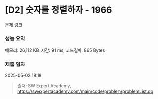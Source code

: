 # [D2] 숫자를 정렬하자 - 1966 

[문제 링크](https://swexpertacademy.com/main/code/problem/problemDetail.do?contestProbId=AV5PrmyKAWEDFAUq) 

### 성능 요약

메모리: 26,112 KB, 시간: 91 ms, 코드길이: 865 Bytes

### 제출 일자

2025-05-02 18:18



> 출처: SW Expert Academy, https://swexpertacademy.com/main/code/problem/problemList.do